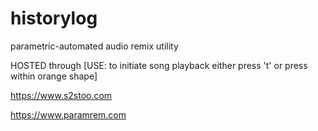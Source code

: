 # historylog
parametric-automated audio remix utility

HOSTED through [USE: to initiate song playback either press 't' or press within orange shape]

https://www.s2stoo.com

https://www.paramrem.com
